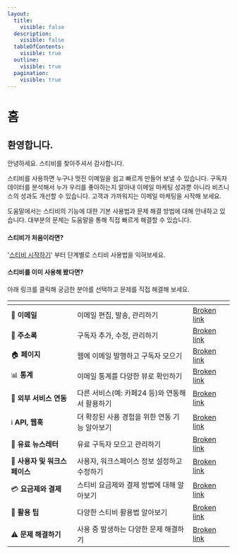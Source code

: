 ```yaml
---
layout:
  title:
    visible: false
  description:
    visible: false
  tableOfContents:
    visible: true
  outline:
    visible: true
  pagination:
    visible: true
---
```


# 홈

## 환영합니다.&#x20;

안녕하세요. 스티비를 찾아주셔서 감사합니다.&#x20;

스티비를 사용하면 누구나 멋진 이메일을 쉽고 빠르게 만들어 보낼 수 있습니다. 구독자 데이터를 분석해서 누가 우리를 좋아하는지 알아내 이메일 마케팅 성과뿐 아니라 비즈니스의 성과도 개선할 수 있습니다. 고객과 가까워지는 이메일 마케팅을 시작해 보세요.

도움말에서는 스티비의 기능에 대한 기본 사용법과 문제 해결 방법에 대해 안내하고 있습니다. 대부분의 문제는 도움말을 통해 직접 빠르게 해결할 수 있습니다.&#x20;



#### 스티비가 처음이라면?

'[스티비  시작하기](broken-reference)' 부터 단계별로 스티비 사용법을 익혀보세요.



#### 스티비를 이미 사용해 봤다면?

아래 링크를 클릭해 궁금한 분야를 선택하고 문제를 직접 해결해 보세요.

<table data-view="cards"><thead><tr><th></th><th></th><th data-hidden data-card-target data-type="content-ref"></th></tr></thead><tbody><tr><td><span data-gb-custom-inline data-tag="emoji" data-code="1f4e9">📩</span> <strong>이메일</strong></td><td>이메일 편집, 발송, 관리하기</td><td><a href="broken-reference">Broken link</a></td></tr><tr><td><span data-gb-custom-inline data-tag="emoji" data-code="1f4d4">📔</span> <strong>주소록</strong></td><td>구독자 추가, 수정, 관리하기</td><td><a href="broken-reference">Broken link</a></td></tr><tr><td><span data-gb-custom-inline data-tag="emoji" data-code="1f3e0">🏠</span> <strong>페이지</strong></td><td>웹에 이메일 발행하고 구독자 모으기</td><td><a href="broken-reference">Broken link</a></td></tr><tr><td><span data-gb-custom-inline data-tag="emoji" data-code="1f4ca">📊</span> <strong>통계</strong></td><td>이메일 통계를 다양한 뷰로 확인하기</td><td><a href="broken-reference">Broken link</a></td></tr><tr><td><span data-gb-custom-inline data-tag="emoji" data-code="1f916">🤖</span> <strong>외부 서비스 연동</strong></td><td>다른 서비스(예: 카페24 등)와 연동해서 활용하기</td><td><a href="broken-reference">Broken link</a></td></tr><tr><td><span data-gb-custom-inline data-tag="emoji" data-code="2139">ℹ️</span> <strong>API, 웹훅</strong></td><td>더 확장된 사용 경험을 위한 연동 기능 알아보기</td><td><a href="broken-reference">Broken link</a></td></tr><tr><td><span data-gb-custom-inline data-tag="emoji" data-code="1f4b8">💸</span> <strong>유료 뉴스레터</strong></td><td>유료 구독자 모으고 관리하기</td><td><a href="broken-reference">Broken link</a></td></tr><tr><td><span data-gb-custom-inline data-tag="emoji" data-code="1f464">👤</span> <strong>사용자 및 워크스페이스</strong></td><td>사용자, 워크스페이스 정보 설정하고 수정하기</td><td><a href="broken-reference">Broken link</a></td></tr><tr><td><span data-gb-custom-inline data-tag="emoji" data-code="1f4b3">💳</span> <strong>요금제와 결제</strong></td><td>스티비 요금제와 결제 방법에 대해 알아보기</td><td><a href="broken-reference">Broken link</a></td></tr><tr><td><span data-gb-custom-inline data-tag="emoji" data-code="1f36f">🍯</span> <strong>활용 팁</strong></td><td>다양한 스티비 활용법 알아보기</td><td><a href="broken-reference">Broken link</a></td></tr><tr><td><span data-gb-custom-inline data-tag="emoji" data-code="26a0">⚠️</span> <strong>문제 해결하기</strong></td><td>사용 중 발생하는 다양한  문제 해결하기</td><td><a href="broken-reference">Broken link</a></td></tr></tbody></table>
